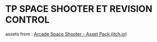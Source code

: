 # TP SPACE SHOOTER ET REVISION CONTROL

assets from : [Arcade Space Shooter - Asset Pack (itch.io)](https://cmski.itch.io/arcade-space-shooter-asset-pack)
